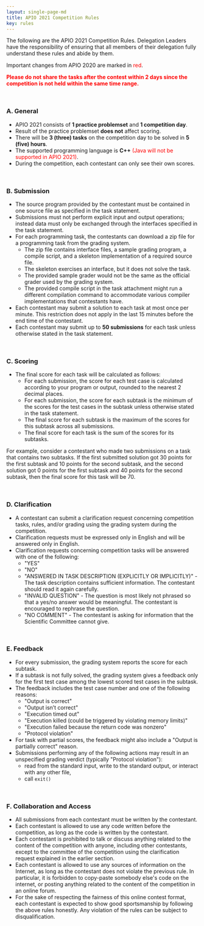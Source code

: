 ```yaml
---
layout: single-page-md
title: APIO 2021 Competition Rules
key: rules
---
```


The following are the APIO 2021 Competition Rules. Delegation Leaders have the responsibility of ensuring that all members of their delegation fully understand these rules and abide by them.

Important changes from APIO 2020 are marked in <span style="color:red">red</span>.

<span style="color:red">**Please do not share the tasks after the contest within 2 days since the competition is not held within the same time range.**</span>

<br>

### A. General

* APIO 2021 consists of **1 practice problemset** and **1 competition day**.
* Result of the practice problemset **does not** affect scoring.
* There will be **3 (three) tasks** on the competition day to be solved in **5 (five) hours**.
* The supported programming language is **C++** <span style="color:red">(Java will not be supported in APIO 2021)</span>.
* During the competition, each contestant can only see their own scores.

<br>

### B. Submission

* The source program provided by the contestant must be contained in one source file as specified in the task statement.
* Submissions must not perform explicit input and output operations; instead data must only be exchanged through the interfaces specified in the task statement.
* For each programming task, the contestants can download a zip file for a programming task from the grading system.
  * The zip file contains interface files, a sample grading program, a compile script, and a skeleton implementation of a required source file.
  * The skeleton exercises an interface, but it does not solve the task.
  * The provided sample grader would not be the same as the official grader used by the grading system.
  * The provided compile script in the task attachment might run a different compilation command to accommodate various compiler implementations that contestants have.
* Each contestant may submit a solution to each task at most once per minute. This restriction does not apply in the last 15 minutes before the end time of the contestant.
* Each contestant may submit up to **50 submissions** for each task unless otherwise stated in the task statement.

<br>

### C. Scoring

* The final score for each task will be calculated as follows:
  * For each submission, the score for each test case is calculated according to your program or output, rounded to the nearest 2 decimal places.
  * For each submission, the score for each subtask is the minimum of the scores for the test cases in the subtask unless otherwise stated in the task statement.
  * The final score for each subtask is the maximum of the scores for this subtask across all submissions.
  * The final score for each task is the sum of the scores for its subtasks.

For example, consider a contestant who made two submissions on a task that contains two subtasks. If the first submitted solution got 30 points for the first subtask and 10 points for the second subtask, and the second solution got 0 points for the first subtask and 40 points for the second subtask, then the final score for this task will be 70.

<br>

### D. Clarification

* A contestant can submit a clarification request concerning competition tasks, rules, and/or grading using the grading system during the competition.
* Clarification requests must be expressed only in English and will be answered only in English.
* Clarification requests concerning competition tasks will be answered with one of the following:
   * "YES"
   * "NO"
   * "ANSWERED IN TASK DESCRIPTION (EXPLICITLY OR IMPLICITLY)" - The task description contains sufficient information. The contestant should read it again carefully.
   * "INVALID QUESTION" - The question is most likely not phrased so that a yes/no answer would be meaningful. The contestant is encouraged to rephrase the question.
   * "NO COMMENT" - The contestant is asking for information that the Scientific Committee cannot give.

<br>

### E. Feedback

* For every submission, the grading system reports the score for each subtask.
* If a subtask is not fully solved, the grading system gives a feedback only for the first test case among the lowest scored test cases in the subtask.
* The feedback includes the test case number and one of the following reasons:
  * "Output is correct"
  * "Output isn’t correct"
  * "Execution timed out"
  * "Execution killed (could be triggered by violating memory limits)"
  * "Execution failed because the return code was nonzero"
  * "Protocol violation"
* For task with partial scores, the feedback might also include a "Output is partially correct" reason.
* Submissions performing any of the following actions may result in an unspecified
grading verdict (typically "Protocol violation"):
  * read from the standard input, write to the standard output, or interact with any other file,
  * call `exit()`

<br>

### F. Collaboration and Access

* All submissions from each contestant must be written by the contestant.
* Each contestant is allowed to use any code written before the competition, as long as the code is written by the contestant.
* Each contestant is prohibited to talk or discuss anything related to the content of the competition with anyone, including other contestants, except to the committee of the competition using the clarification request explained in the earlier section.
* Each contestant is allowed to use any sources of information on the Internet, as long as the contestant does not violate the previous rule. In particular, it is forbidden to copy-paste somebody else's code on the internet, or posting anything related to the content of the competition in an online forum.
* For the sake of respecting the fairness of this online contest format, each contestant is expected to show good sportsmanship by following the above rules honestly. Any violation of the rules can be subject to disqualification.
